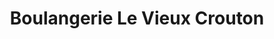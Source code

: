 ---
title: "Boulangerie Le Vieux Crouton"
url: /troyes/boulangerie-le-vieux-crouton/
shop: Bäckerei
---